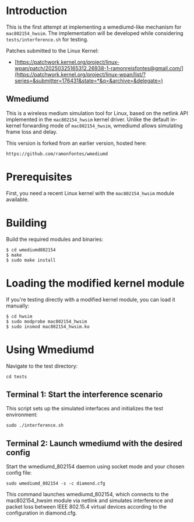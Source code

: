 # Introduction

This is the first attempt at implementing a wmediumd-like mechanism for `mac802154_hwsim`. The implementation will be developed while considering `tests/interference.sh` for testing.

Patches submitted to the Linux Kernel:
* [https://patchwork.kernel.org/project/linux-wpan/patch/20250325165312.26938-1-ramonreisfontes@gmail.com/](https://patchwork.kernel.org/project/linux-wpan/list/?series=&submitter=176431&state=*&q=&archive=&delegate=)

## Wmediumd

This is a wireless medium simulation tool for Linux, based on the netlink API
implemented in the `mac802154_hwsim` kernel driver.  Unlike the default in-kernel
forwarding mode of `mac802154_hwsim`, wmediumd allows simulating frame loss and
delay.

This version is forked from an earlier version, hosted here:

    https://github.com/ramonfontes/wmediumd

# Prerequisites

First, you need a recent Linux kernel with the `mac802154_hwsim` module
available.

# Building

Build the required modules and binaries:
```
$ cd wmediumd802154
$ make
$ sudo make install
```

# Loading the modified kernel module

If you're testing directly with a modified kernel module, you can load it manually:
``` 
$ cd hwsim
$ sudo modprobe mac802154_hwsim 
$ sudo insmod mac802154_hwsim.ko
```

# Using Wmediumd

Navigate to the test directory:
```
cd tests
```

## Terminal 1: Start the interference scenario

This script sets up the simulated interfaces and initializes the test environment:
```
sudo ./interference.sh
```

## Terminal 2: Launch wmediumd with the desired config

Start the wmediumd_802154 daemon using socket mode and your chosen config file:
```
sudo wmediumd_802154 -s -c diamond.cfg
```


This command launches wmediumd_802154, which connects to the mac802154_hwsim module via netlink and simulates interference and packet loss between IEEE 802.15.4 virtual devices according to the configuration in diamond.cfg.